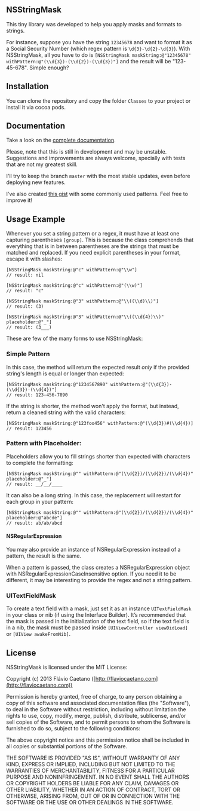 NSStringMask
------------

This tiny library was developed to help you apply masks and formats to strings.

For instance, suppose you have the string `12345678` and want to format it as a Social Security Number (which regex pattern is `\d{3}-\d{2}-\d{3}`). With NSStringMask, all you have to do is `[NSStringMask maskString:@"12345678" withPattern:@"(\\d{3})-(\\d{2})-(\\d{3})"]` and the result will be "123-45-678". Simple enough?

## Installation

You can clone the repository and copy the folder `Classes` to your project or install it via cocoa pods.

## Documentation

Take a look on the [complete documentation](http://fjcaetano.github.io/NSStringMask/1.1).

Please, note that this is still in development and may be unstable. Suggestions and improvements are always welcome, specially with tests that are not my greatest skill.

I'll try to keep the branch `master` with the most stable updates, even before deploying new features.

I've also created [this gist](https://gist.github.com/fjcaetano/5600452) with some commonly used patterns. Feel free to improve it!


## Usage Example

Whenever you set a string pattern or a regex, it must have at least one capturing parentheses `[group]`. This is because the class comprehends that everything that is in between parentheses are the strings that must be matched and replaced. If you need explicit parentheses in your format, escape it with slashes:

	[NSStringMask maskString:@"c" withPattern:@"\\w"]
	// result: nil

	[NSStringMask maskString:@"c" withPattern:@"(\\w)"]
	// result: "c"

	[NSStringMask maskString:@"3" withPattern:@"\\((\\d)\\)"]
	// result: (3)

	[NSStringMask maskString:@"3" withPattern:@"\\((\\d{4})\\)" placeholder:@"_"]
	// result: (3___)

These are few of the many forms to use NSStringMask:

### Simple Pattern

In this case, the method will return the expected result _only_ if the provided string's length is equal or longer than expected:

	[NSStringMask maskString:@"1234567890" withPattern:@"(\\d{3})-(\\d{3})-(\\d{4})"]
	// result: 123-456-7890
	
If the string is shorter, the method won't apply the format, but instead, return a cleaned string with the valid characters:

	[NSStringMask maskString:@"123foo456" withPattern:@"(\\d{3})#(\\d{4})]
	// result: 123456
	
	
### Pattern with Placeholder:

Placeholders allow you to fill strings shorter than expected with characters to complete the formatting:

	[NSStringMask maskString:@"" withPattern:@"(\\d{2})/(\\d{2})/(\\d{4})" placeholder:@"_"]
	// result: __/__/____
	
It can also be a long string. In this case, the replacement will restart for each group in your pattern:

	[NSStringMask maskString:@"" withPattern:@"(\\d{2})/(\\d{2})/(\\d{4})" placeholder:@"abcde"]
	// result: ab/ab/abcd
	
#### NSRegularExpression

You may also provide an instance of NSRegularExpression instead of a pattern, the result is the same.

When a pattern is passed, the class creates a NSRegularExpression object with NSRegularExpressionCaseInsensitive option. If you need it to be different, it may be interesting to provide the regex and not a string pattern.

### UITextFieldMask

To create a text field with a mask, just set it as an instance `UITextFieldMask` in your class or nib (if using the Interface Builder). It’s recommended that the mask is passed in the initialization of the text field, so if the text field is in a nib, the mask must be passed inside `[UIViewController viewDidLoad]` or `[UIView awakeFromNib]`.
	
## License

NSStringMask is licensed under the MIT License:

Copyright (c) 2013 Flávio Caetano ([http://flaviocaetano.com](http://flaviocaetano.com))

Permission is hereby granted, free of charge, to any person obtaining a copy of this software and associated documentation files (the "Software"), to deal in the Software without restriction, including without limitation the rights to use, copy, modify, merge, publish, distribute, sublicense, and/or sell copies of the Software, and to permit persons to whom the Software is furnished to do so, subject to the following conditions:

The above copyright notice and this permission notice shall be included in all copies or substantial portions of the Software.

THE SOFTWARE IS PROVIDED "AS IS", WITHOUT WARRANTY OF ANY KIND, EXPRESS OR IMPLIED, INCLUDING BUT NOT LIMITED TO THE WARRANTIES OF MERCHANTABILITY, FITNESS FOR A PARTICULAR PURPOSE AND NONINFRINGEMENT. IN NO EVENT SHALL THE AUTHORS OR COPYRIGHT HOLDERS BE LIABLE FOR ANY CLAIM, DAMAGES OR OTHER LIABILITY, WHETHER IN AN ACTION OF CONTRACT, TORT OR OTHERWISE, ARISING FROM, OUT OF OR IN CONNECTION WITH THE SOFTWARE OR THE USE OR OTHER DEALINGS IN THE SOFTWARE.